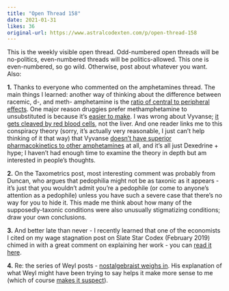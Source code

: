 ```yaml
---
title: "Open Thread 158"
date: 2021-01-31
likes: 36
original-url: https://www.astralcodexten.com/p/open-thread-158
---
```

This is the weekly visible open thread. Odd-numbered open threads will be no-politics, even-numbered threads will be politics-allowed. This one is even-numbered, so go wild. Otherwise, post about whatever you want. Also:

 **1.** Thanks to everyone who commented on the amphetamines thread. The main things I learned: another way of thinking about the difference between racemic, d-, and meth- amphetamine is the [ratio of central to peripheral effects](https://astralcodexten.substack.com/p/know-your-amphetamines#comment-1122928). One major reason druggies prefer methamphetamine to unsubstituted is because it’s [easier to make](https://astralcodexten.substack.com/p/know-your-amphetamines#comment-1121820). I was wrong about Vyvanse; [it gets cleaved by red blood cells](https://astralcodexten.substack.com/p/know-your-amphetamines#comment-1120873), not the liver. And one reader links me to this conspiracy theory (sorry, it’s actually very reasonable, I just can’t help thinking of it that way) that Vyvanse [doesn’t have superior pharmacokinetics to other amphetamines](https://www.ncbi.nlm.nih.gov/pmc/articles/PMC5594082/) at all, and it’s all just Dexedrine + hype; I haven’t had enough time to examine the theory in depth but am interested in people’s thoughts. 

**2.** On the Taxometrics post, most interesting comment was probably from Duncan, who argues that pedophilia might not be as taxonic as it appears - it’s just that you wouldn’t admit you’re a pedophile (or come to anyone’s attention as a pedophile) unless you have such a severe case that there’s no way for you to hide it. This made me think about how many of the supposedly-taxonic conditions were also unusually stigmatizing conditions; draw your own conclusions.

 **3.** And better late than never - I recently learned that one of the economists I cited on my wage stagnation post on Slate Star Codex (February 2019) chimed in with a great comment on explaining her work - you can [read it here](https://slatestarcodex.com/2019/02/25/wage-stagnation-much-more-than-you-wanted-to-know/#comment-735076).

 **4.** Re: the series of Weyl posts - [nostalgebraist weighs in](https://nostalgebraist.tumblr.com/post/641769028753522688/on-weyls-why-i-am-not-a-technocrat). His explanation of what Weyl might have been trying to say helps it make more sense to me (which of course [makes it suspect](https://thingofthings.wordpress.com/2016/08/09/against-steelmanning/)).
